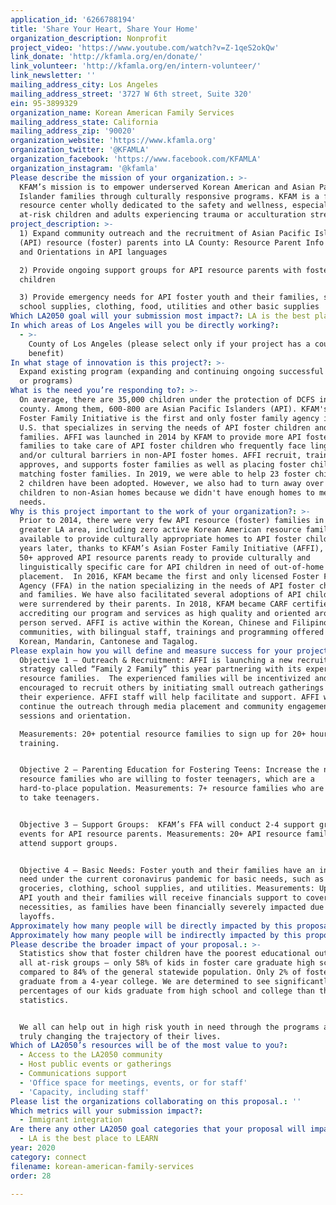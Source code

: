 ```yaml
---
application_id: '6266788194'
title: 'Share Your Heart, Share Your Home'
organization_description: Nonprofit
project_video: 'https://www.youtube.com/watch?v=Z-1qeS2okQw'
link_donate: 'http://kfamla.org/en/donate/'
link_volunteer: 'http://kfamla.org/en/intern-volunteer/'
link_newsletter: ''
mailing_address_city: Los Angeles
mailing_address_street: '3727 W 6th street, Suite 320'
ein: 95-3899329
organization_name: Korean American Family Services
mailing_address_state: California
mailing_address_zip: '90020'
organization_website: 'https://www.kfamla.org'
organization_twitter: '@KFAMLA'
organization_facebook: 'https://www.facebook.com/KFAMLA'
organization_instagram: '@kfamla'
Please describe the mission of your organization.: >-
  KFAM’s mission is to empower underserved Korean American and Asian Pacific
  Islander families through culturally responsive programs. KFAM is a family
  resource center wholly dedicated to the safety and wellness, especially
  at-risk children and adults experiencing trauma or acculturation stress. 
project_description: >-
  1) Expand community outreach and the recruitment of Asian Pacific Islander
  (API) resource (foster) parents into LA County: Resource Parent Info Sessions
  and Orientations in API languages

  2) Provide ongoing support groups for API resource parents with foster
  children

  3) Provide emergency needs for API foster youth and their families, such as
  school supplies, clothing, food, utilities and other basic supplies 
Which LA2050 goal will your submission most impact?: LA is the best place to CONNECT
In which areas of Los Angeles will you be directly working?:
  - >-
    County of Los Angeles (please select only if your project has a countywide
    benefit)
In what stage of innovation is this project?: >-
  Expand existing program (expanding and continuing ongoing successful projects
  or programs)
What is the need you’re responding to?: >-
  On average, there are 35,000 children under the protection of DCFS in LA
  county. Among them, 600-800 are Asian Pacific Islanders (API). KFAM's Asian
  Foster Family Initiative is the first and only foster family agency in the
  U.S. that specializes in serving the needs of API foster children and
  families. AFFI was launched in 2014 by KFAM to provide more API foster
  families to take care of API foster children who frequently face linguistic
  and/or cultural barriers in non-API foster homes. AFFI recruit, train,
  approves, and supports foster families as well as placing foster children to
  matching foster families. In 2019, we were able to help 23 foster children and
  2 children have been adopted. However, we also had to turn away over a dozen
  children to non-Asian homes because we didn't have enough homes to meet their
  needs. 
Why is this project important to the work of your organization?: >-
  Prior to 2014, there were very few API resource (foster) families in the
  greater LA area, including zero active Korean American resource families
  available to provide culturally appropriate homes to API foster children. Five
  years later, thanks to KFAM’s Asian Foster Family Initiative (AFFI), there are
  50+ approved API resource parents ready to provide culturally and
  linguistically specific care for API children in need of out-of-home
  placement.  In 2016, KFAM became the first and only licensed Foster Family
  Agency (FFA) in the nation specializing in the needs of API foster children
  and families. We have also facilitated several adoptions of API children who
  were surrendered by their parents. In 2018, KFAM became CARF certified,
  accrediting our program and services as high quality and oriented around
  person served. AFFI is active within the Korean, Chinese and Filipino
  communities, with bilingual staff, trainings and programming offered in
  Korean, Mandarin, Cantonese and Tagalog. 
Please explain how you will define and measure success for your project.: >
  Objective 1 – Outreach & Recruitment: AFFI is launching a new recruitment
  strategy called “Family 2 Family” this year partnering with its experienced
  resource families.  The experienced families will be incentivized and
  encouraged to recruit others by initiating small outreach gatherings to share
  their experience. AFFI staff will help facilitate and support. AFFI will
  continue the outreach through media placement and community engagement info
  sessions and orientation. 

  Measurements: 20+ potential resource families to sign up for 20+ hour
  training.


  Objective 2 – Parenting Education for Fostering Teens: Increase the number of
  resource families who are willing to foster teenagers, which are a
  hard-to-place population. Measurements: 7+ resource families who are willing
  to take teenagers.


  Objective 3 – Support Groups:  KFAM’s FFA will conduct 2-4 support group
  events for API resource parents. Measurements: 20+ API resource families will
  attend support groups.


  Objective 4 – Basic Needs: Foster youth and their families have an increased
  need under the current coronavirus pandemic for basic needs, such as
  groceries, clothing, school supplies, and utilities. Measurements: Up to 10
  API youth and their families will receive financials support to cover basic
  necessities, as families have been financially severely impacted due to
  layoffs. 
Approximately how many people will be directly impacted by this proposal?: '350'
Approximately how many people will be indirectly impacted by this proposal?: '5000'
Please describe the broader impact of your proposal.: >-
  Statistics show that foster children have the poorest educational outcomes of
  all at-risk groups – only 58% of kids in foster care graduate high school
  compared to 84% of the general statewide population. Only 2% of foster kids
  graduate from a 4-year college. We are determined to see significantly higher
  percentages of our kids graduate from high school and college than these
  statistics. 


  We all can help out in high risk youth in need through the programs and it’s
  truly changing the trajectory of their lives. 
Which of LA2050’s resources will be of the most value to you?:
  - Access to the LA2050 community
  - Host public events or gatherings
  - Communications support
  - 'Office space for meetings, events, or for staff'
  - 'Capacity, including staff'
Please list the organizations collaborating on this proposal.: ''
Which metrics will your submission impact?:
  - Immigrant integration
Are there any other LA2050 goal categories that your proposal will impact?:
  - LA is the best place to LEARN
year: 2020
category: connect
filename: korean-american-family-services
order: 28

---
```

